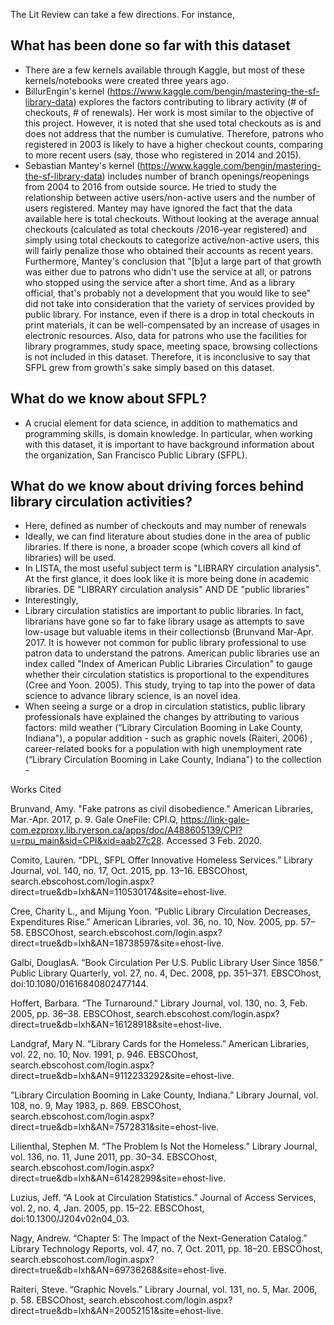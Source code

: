 The Lit Review can take a few directions. For instance,
## What has been done so far with this dataset
* There are a few kernels available through Kaggle, but most of these kernels/notebooks were created three years ago. 
* BillurEngin's kernel (https://www.kaggle.com/bengin/mastering-the-sf-library-data) explores the factors contributing to library activity (# of checkouts, # of renewals). Her work is most similar to the objective of this project. However, it is noted that she used total checkouts as is and does not address that the number is cumulative. Therefore, patrons who registered in 2003 is likely to have a higher checkout counts, comparing to more recent users (say, those who registered in 2014 and 2015). 
* Sebastian Mantey's kernel (https://www.kaggle.com/bengin/mastering-the-sf-library-data) includes number of branch openings/reopenings from 2004 to 2016 from outside source. He tried to study the relationship between active users/non-active users and the number of users registered. Mantey may have ignored the fact that the data available here is total checkouts. Without looking at the average annual checkouts (calculated as total checkouts /2016-year registered) and simply using total checkouts to categorize active/non-active users, this will fairly penalize those who obtained their accounts as recent years. Furthermore, Mantey's conclusion that "[b]ut a large part of that growth was either due to patrons who didn't use the service at all, or patrons who stopped using the service after a short time. And as a library official, that's probably not a development that you would like to see" did not take into consideration that the variety of services provided by public library. For instance, even if there is a drop in total checkouts in print materials, it can be well-compensated by an increase of usages in electronic resources. Also, data for patrons who use the facilities for library programmes, study space, meeting space, browsing collections is not included in this dataset. Therefore, it is inconclusive to say that SFPL grew from growth's sake simply based on this dataset. 


## What do we know about SFPL? 
* A crucial element for data science, in addition to mathematics and programming skills, is domain knowledge. In particular, when working with this dataset,  it is important to have background information about the organization, San Francisco Public Library (SFPL). 
## What do we know about driving forces behind library circulation activities? 
* Here, defined as number of checkouts and may number of renewals
* Ideally, we can find literature about studies done in the area of public libraries. If there is none, a broader scope (which covers all kind of libraries) will be used. 
* In LISTA, the most useful subject term is "LIBRARY circulation analysis". At the first glance, it does look like it is more being done in academic libraries. 	DE "LIBRARY circulation analysis" AND DE "public libraries" 
* Interestingly, 
* Library circulation statistics are important to public libraries. In fact, librarians have gone so far to fake library usage as attempts to save low-usage but valuable items in their collectionsb (Brunvand Mar-Apr. 2017. It is however not common for public library professional to use patron data to understand the patrons.  American public libraries use an index called "Index of American Public Libraries Circulation" to gauge whether their circulation statistics is proportional to the expenditures (Cree and Yoon. 2005). This study, trying to tap into the power of data science to advance library science, is an novel idea. 
* When seeing a surge or a drop in circulation statistics, public library professionals have explained the changes by attributing to various factors: mild weather (“Library Circulation Booming in Lake County, Indiana"), a popular addition - such as graphic novels (Raiteri, 2006) , career-related books for a population with high unemployment rate (“Library Circulation Booming in Lake County, Indiana") to the collection - 

Works Cited

Brunvand, Amy. "Fake patrons as civil disobedience." American Libraries, Mar.-Apr. 2017, p. 9. Gale OneFile: CPI.Q, https://link-gale-com.ezproxy.lib.ryerson.ca/apps/doc/A488605139/CPI?u=rpu_main&sid=CPI&xid=aab27c28. Accessed 3 Feb. 2020.

Comito, Lauren. “DPL, SFPL Offer Innovative Homeless Services.” Library Journal, vol. 140, no. 17, Oct. 2015, pp. 13–16. EBSCOhost, search.ebscohost.com/login.aspx?direct=true&db=lxh&AN=110530174&site=ehost-live.

Cree, Charity L., and Mijung Yoon. “Public Library Circulation Decreases, Expenditures Rise.” American Libraries, vol. 36, no. 10, Nov. 2005, pp. 57–58. EBSCOhost, search.ebscohost.com/login.aspx?direct=true&db=lxh&AN=18738597&site=ehost-live.

Galbi, DouglasA. “Book Circulation Per U.S. Public Library User Since 1856.” Public Library Quarterly, vol. 27, no. 4, Dec. 2008, pp. 351–371. EBSCOhost, doi:10.1080/01616840802477144.

Hoffert, Barbara. “The Turnaround.” Library Journal, vol. 130, no. 3, Feb. 2005, pp. 36–38. EBSCOhost, search.ebscohost.com/login.aspx?direct=true&db=lxh&AN=16128918&site=ehost-live.

Landgraf, Mary N. “Library Cards for the Homeless.” American Libraries, vol. 22, no. 10, Nov. 1991, p. 946. EBSCOhost, search.ebscohost.com/login.aspx?direct=true&db=lxh&AN=9112233292&site=ehost-live.

“Library Circulation Booming in Lake County, Indiana.” Library Journal, vol. 108, no. 9, May 1983, p. 869. EBSCOhost, search.ebscohost.com/login.aspx?direct=true&db=lxh&AN=7572831&site=ehost-live.

Lilienthal, Stephen M. “The Problem Is Not the Homeless.” Library Journal, vol. 136, no. 11, June 2011, pp. 30–34. EBSCOhost, search.ebscohost.com/login.aspx?direct=true&db=lxh&AN=61428299&site=ehost-live.

Luzius, Jeff. “A Look at Circulation Statistics.” Journal of Access Services, vol. 2, no. 4, Jan. 2005, pp. 15–22. EBSCOhost, doi:10.1300/J204v02n04_03.

Nagy, Andrew. “Chapter 5: The Impact of the Next-Generation Catalog.” Library Technology Reports, vol. 47, no. 7, Oct. 2011, pp. 18–20. EBSCOhost, search.ebscohost.com/login.aspx?direct=true&db=lxh&AN=69736268&site=ehost-live.

Raiteri, Steve. “Graphic Novels.” Library Journal, vol. 131, no. 5, Mar. 2006, p. 58. EBSCOhost, search.ebscohost.com/login.aspx?direct=true&db=lxh&AN=20052151&site=ehost-live.
